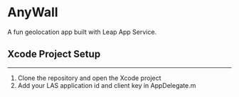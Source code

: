 # AnyWall

A fun geolocation app built with Leap App Service.

## Xcode Project Setup

-----

1. Clone the repository and open the Xcode project
2. Add your LAS application id and client key in AppDelegate.m

